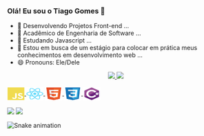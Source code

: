 ### Olá! Eu sou o Tiago Gomes 👋


- 🔭 Desenvolvendo Projetos Front-end ...
- 🌱 Acadêmico de Engenharia de Software ...
- 👯 Estudando Javascript ...
- 🤔 Estou em busca de um estágio para colocar em prática meus conhecimentos em desenvolvimento web ...
- 😄 Pronouns: Ele/Dele
<div align = "center">
  <a href="https://github.com/tiagow8">
  <img height = "180em" src = "https://github-readme-stats.vercel.app/api?username=tiagow8&show_icons=true&theme=dracula&include_all_commits=true&count_private=true" />
  <img height = "180em" src = "https://github-readme-stats.vercel.app/api/top-langs/?username=tiagow8&layout=compact&langs_count=7&theme=dracula" />
</div>
  <div style="display: inline_block"><br>
  <img align="center" alt="Tiago-Js" height="30" width="40" src="https://raw.githubusercontent.com/devicons/devicon/master/icons/javascript/javascript-plain.svg">
  <img align="center" alt="Tiago-React" height="30" width="40" src="https://raw.githubusercontent.com/devicons/devicon/master/icons/react/react-original.svg">
  <img align="center" alt="Tiago-HTML" height="30" width="40" src="https://raw.githubusercontent.com/devicons/devicon/master/icons/html5/html5-original.svg">
  <img align="center" alt="Tiago-CSS" height="30" width="40" src="https://raw.githubusercontent.com/devicons/devicon/master/icons/css3/css3-original.svg">
  
  <img align="center" alt="Tiago-Csharp" height="30" width="40" src="https://raw.githubusercontent.com/devicons/devicon/master/icons/csharp/csharp-original.svg">
 
</div>
   <br>
 
<div> 
  <a href = "mailto:tiagogomed81@gmail.com"><img src="https://img.shields.io/badge/Gmail-D14836?style=for-the-badge&logo=gmail&logoColor=white" target="_blank"></a>
  <a href="https://www.linkedin.com/in/tiago-g-95b637205/" target="_blank"><img src="https://img.shields.io/badge/-LinkedIn-%230077B5?style=for-the-badge&logo=linkedin&logoColor=white" target="_blank"></a> 
 
  ![Snake animation](https://github.com/tiagow8/tiagow8/blob/output/github-contribution-grid-snake.svg)
 
</div>


